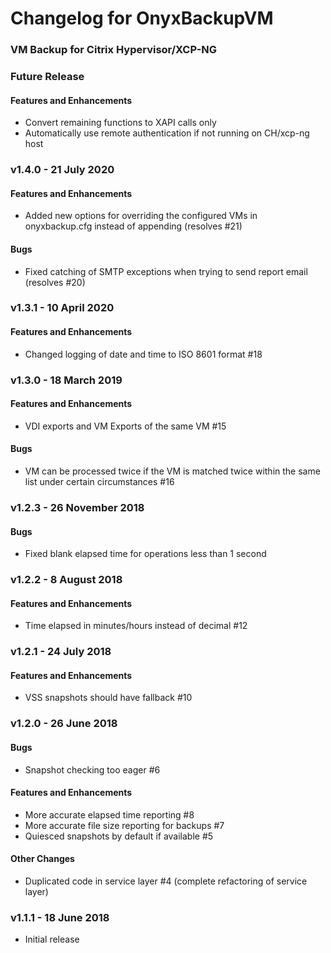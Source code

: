 # Changelog for OnyxBackupVM
### VM Backup for Citrix Hypervisor/XCP-NG

### Future Release
  #### Features and Enhancements
  - Convert remaining functions to XAPI calls only
  - Automatically use remote authentication if not running on CH/xcp-ng host

### v1.4.0 - 21 July 2020
  #### Features and Enhancements
  - Added new options for overriding the configured VMs in onyxbackup.cfg instead of appending (resolves #21)
  #### Bugs
  - Fixed catching of SMTP exceptions when trying to send report email (resolves #20)

### v1.3.1 - 10 April 2020
  #### Features and Enhancements
  - Changed logging of date and time to ISO 8601 format #18

### v1.3.0 - 18 March 2019
  #### Features and Enhancements
  - VDI exports and VM Exports of the same VM #15
  #### Bugs
  - VM can be processed twice if the VM is matched twice within the same list under certain circumstances #16

### v1.2.3 - 26 November 2018
  #### Bugs
  - Fixed blank elapsed time for operations less than 1 second

### v1.2.2 - 8 August 2018
  #### Features and Enhancements
  - Time elapsed in minutes/hours instead of decimal #12

### v1.2.1 - 24 July 2018
  #### Features and Enhancements
  - VSS snapshots should have fallback #10

### v1.2.0 - 26 June 2018
  #### Bugs
  - Snapshot checking too eager #6

  #### Features and Enhancements
  - More accurate elapsed time reporting #8
  - More accurate file size reporting for backups #7
  - Quiesced snapshots by default if available #5

  #### Other Changes
  - Duplicated code in service layer #4 (complete refactoring of service layer)

### v1.1.1 - 18 June 2018
  - Initial release
